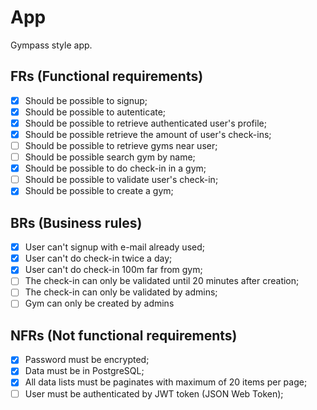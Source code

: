 # App

Gympass style app.

## FRs (Functional requirements)

- [x] Should be possible to signup;
- [x] Should be possible to autenticate;
- [x] Should be possible to retrieve authenticated user's profile;
- [x] Should be possible retrieve the amount of user's check-ins;
- [ ] Should be possible to retrieve gyms near user;
- [ ] Should be possible search gym by name;
- [x] Should be possible to do check-in in a gym;
- [ ] Should be possible to validate user's check-in;
- [x] Should be possible to create a gym;

## BRs (Business rules)

- [x] User can't signup with e-mail already used;
- [x] User can't do check-in twice a day;
- [x] User can't do check-in 100m far from gym;
- [ ] The check-in can only be validated until 20 minutes after creation;
- [ ] The check-in can only be validated by admins;
- [ ] Gym can only be created by admins

## NFRs (Not functional requirements)

- [x] Password must be encrypted;
- [x] Data must be in PostgreSQL;
- [x] All data lists must be paginates with maximum of 20 items per page;
- [ ] User must be authenticated by JWT token (JSON Web Token);
